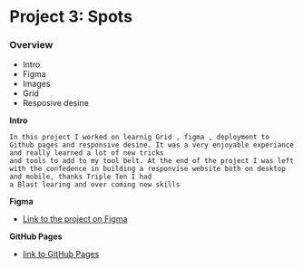 # Project 3: Spots

### Overview

- Intro
- Figma
- Images
- Grid
- Resposive desine

**Intro**

```
In this project I worked on learnig Grid , figma , deployment to Github pages and responsive desine. It was a very enjoyable experiance and really learned a lot of new tricks
and tools to add to my tool belt. At the end of the project I was left with the confedence in building a responvise website both on desktop and mobile, thanks Triple Ten I had
a Blast learing and over coming new skills
```

**Figma**

- [Link to the project on Figma](https://www.figma.com/file/BBNm2bC3lj8QQMHlnqRsga/Sprint-3-Project-%E2%80%94-Spots?type=design&node-id=2%3A60&mode=design&t=afgNFybdorZO6cQo-1)

**GitHub Pages**

- [link to GitHub Pages]()
